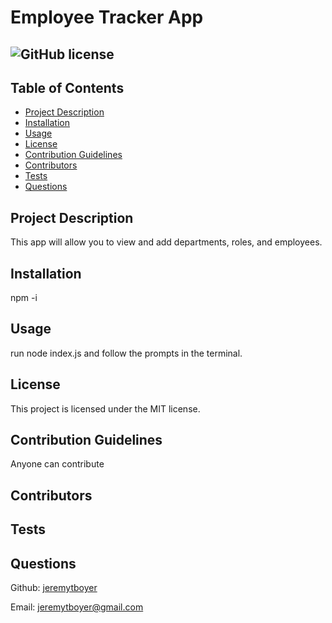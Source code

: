 # Employee Tracker App
## ![GitHub license](https://img.shields.io/badge/license-MIT-blue.svg)

## Table of Contents
- [Project Description](#project-description)
- [Installation](#installation)
- [Usage](#usage)
- [License](#license)
- [Contribution Guidelines](#contribution-guidelines)
- [Contributors](#contributors)
- [Tests](#test)
- [Questions](#questions) 

## Project Description

This app will allow you to view and add departments, roles, and employees.

## Installation 

npm -i

## Usage 

run node index.js and follow the prompts in the terminal.

## License

This project is licensed under the MIT license.

## Contribution Guidelines

Anyone can contribute 
## Contributors 



## Tests 



## Questions

Github: [jeremytboyer](https://github.com/jeremytboyer)

Email: [jeremytboyer@gmail.com](mailto:jeremytboyer@gmail.com)

